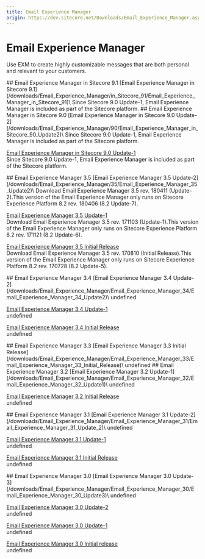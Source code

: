 ```yaml
---
title: Email Experience Manager
origin: https://dev.sitecore.net/Downloads/Email_Experience_Manager.aspx
---
```


# Email Experience Manager

Use EXM to create highly customizable messages that are both personal and relevant to your customers.

<Card variant='outlineRaised' px={0} mb={8}>
<CardHeader>
## Email Experience Manager in Sitecore 9.1
</CardHeader>
<CardBody>
[Email Experience Manager in Sitecore 9.1](/downloads/Email_Experience_Manager/in_Sitecore_91/Email_Experience_Manager_in_Sitecore_91)\
Since Sitecore 9.0 Update-1, Email Experience Manager is included as part of the Sitecore platform.


</CardBody>          
</Card>
<Card variant='outlineRaised' px={0} mb={8}>
<CardHeader>
## Email Experience Manager in Sitecore 9.0
</CardHeader>
<CardBody>
[Email Experience Manager in Sitecore 9.0 Update-2](/downloads/Email_Experience_Manager/90/Email_Experience_Manager_in_Sitecore_90_Update2)\
Since Sitecore 9.0 Update-1, Email Experience Manager is included as part of the Sitecore platform.

[Email Experience Manager in Sitecore 9.0 Update-1](/downloads/Email_Experience_Manager/90/Email_Experience_Manager_in_Sitecore_90_Update1)\
Since Sitecore 9.0 Update-1, Email Experience Manager is included as part of the Sitecore platform.


</CardBody>          
</Card>
<Card variant='outlineRaised' px={0} mb={8}>
<CardHeader>
## Email Experience Manager 3.5
</CardHeader>
<CardBody>
[Email Experience Manager 3.5 Update-2](/downloads/Email_Experience_Manager/35/Email_Experience_Manager_35_Update2)\
Download Email Experience Manager 3.5 rev. 180411 (Update-2).This version of the Email Experience Manager only runs on Sitecore Experience Platform 8.2 rev. 180406 (8.2 Update-7).

[Email Experience Manager 3.5 Update-1](/downloads/Email_Experience_Manager/35/Email_Experience_Manager_35_Update1)\
Download Email Experience Manager 3.5 rev. 171103 (Update-1).This version of the Email Experience Manager only runs on Sitecore Experience Platform 8.2 rev. 171121 (8.2 Update-6).

[Email Experience Manager 3.5 Initial Release](/downloads/Email_Experience_Manager/35/Email_Experience_Manager_35_Initial_Release)\
Download Email Experience Manager 3.5 rev. 170810 (Initial Release).This version of the Email Experience Manager only runs on Sitecore Experience Platform 8.2 rev. 170728 (8.2 Update-5).


</CardBody>          
</Card>
<Card variant='outlineRaised' px={0} mb={8}>
<CardHeader>
## Email Experience Manager 3.4
</CardHeader>
<CardBody>
[Email Experience Manager 3.4 Update-2](/downloads/Email_Experience_Manager/Email_Experience_Manager_34/Email_Experience_Manager_34_Update2)\
undefined

[Email Experience Manager 3.4 Update-1](/downloads/Email_Experience_Manager/Email_Experience_Manager_34/Email_Experience_Manager_34_Update1)\
undefined

[Email Experience Manager 3.4 Initial Release](/downloads/Email_Experience_Manager/Email_Experience_Manager_34/Email_Experience_Manager_34_Initial_Release)\
undefined


</CardBody>          
</Card>
<Card variant='outlineRaised' px={0} mb={8}>
<CardHeader>
## Email Experience Manager 3.3
</CardHeader>
<CardBody>
[Email Experience Manager 3.3 Initial Release](/downloads/Email_Experience_Manager/Email_Experience_Manager_33/Email_Experience_Manager_33_Initial_Release)\
undefined


</CardBody>          
</Card>
<Card variant='outlineRaised' px={0} mb={8}>
<CardHeader>
## Email Experience Manager 3.2
</CardHeader>
<CardBody>
[Email Experience Manager 3.2 Update-1](/downloads/Email_Experience_Manager/Email_Experience_Manager_32/Email_Experience_Manager_32_Update1)\
undefined

[Email Experience Manager 3.2 Initial Release](/downloads/Email_Experience_Manager/Email_Experience_Manager_32/Email_Experience_Manager_32_Initial_Release)\
undefined


</CardBody>          
</Card>
<Card variant='outlineRaised' px={0} mb={8}>
<CardHeader>
## Email Experience Manager 3.1
</CardHeader>
<CardBody>
[Email Experience Manager 3.1 Update-2](/downloads/Email_Experience_Manager/Email_Experience_Manager_31/Email_Experience_Manager_31_Update_2)\
undefined

[Email Experience Manager 3.1 Update-1](/downloads/Email_Experience_Manager/Email_Experience_Manager_31/Email_Experience_Manager_31_Update1)\
undefined

[Email Experience Manager 3.1 Initial Release](/downloads/Email_Experience_Manager/Email_Experience_Manager_31/Email_Experience_Manager_31_Initial_Release)\
undefined


</CardBody>          
</Card>
<Card variant='outlineRaised' px={0} mb={8}>
<CardHeader>
## Email Experience Manager 3.0
</CardHeader>
<CardBody>
[Email Experience Manager 3.0 Update-3](/downloads/Email_Experience_Manager/Email_Experience_Manager_30/Email_Experience_Manager_30_Update3)\
undefined

[Email Experience Manager 3.0 Update-2](/downloads/Email_Experience_Manager/Email_Experience_Manager_30/Email_Experience_Manager_30_Update2)\
undefined

[Email Experience Manager 3.0 Update-1](/downloads/Email_Experience_Manager/Email_Experience_Manager_30/Email_Experience_Manager_30_Update1)\
undefined

[Email Experience Manager 3.0 Initial release](/downloads/Email_Experience_Manager/Email_Experience_Manager_30/Email_Experience_Manager_30_Initial_release)\
undefined


</CardBody>          
</Card>
